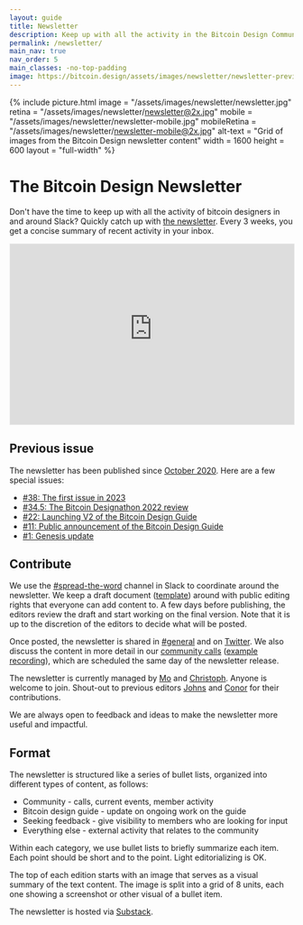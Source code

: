 ```yaml
---
layout: guide
title: Newsletter
description: Keep up with all the activity in the Bitcoin Design Community.
permalink: /newsletter/
main_nav: true
nav_order: 5
main_classes: -no-top-padding
image: https://bitcoin.design/assets/images/newsletter/newsletter-preview.jpg
---
```


{% include picture.html
   image = "/assets/images/newsletter/newsletter.jpg"
   retina = "/assets/images/newsletter/newsletter@2x.jpg"
   mobile = "/assets/images/newsletter/newsletter-mobile.jpg"
   mobileRetina = "/assets/images/newsletter/newsletter-mobile@2x.jpg"
   alt-text = "Grid of images from the Bitcoin Design newsletter content"
   width = 1600
   height = 600
   layout = "full-width"
%}

# The Bitcoin Design Newsletter

Don't have the time to keep up with all the activity of bitcoin designers in and around Slack? Quickly catch up with [the newsletter](https://bitcoindesign.substack.com). Every 3 weeks, you get a concise summary of recent activity in your inbox.

<iframe src="https://bitcoindesign.substack.com/embed" width="480" height="320" style="border:1px solid #EEE; background:white; width: 100%;" frameborder="0" scrolling="no"></iframe>

## Previous issue
The newsletter has been published since [October 2020](https://bitcoindesign.substack.com/p/genesis-update-0). Here are a few special issues:
- [#38: The first issue in 2023](https://bitcoindesign.substack.com/p/bitcoin-design-newsletter-38)
- [#34.5: The Bitcoin Designathon 2022 review](https://bitcoindesign.substack.com/p/the-bitcoin-designathon-2022)
- [#22: Launching V2 of the Bitcoin Design Guide](https://bitcoindesign.substack.com/p/bitcoin-design-update-22)
- [#11: Public announcement of the Bitcoin Design Guide](https://bitcoindesign.substack.com/p/bitcoin-design-update-11)
- [#1: Genesis update](https://bitcoindesign.substack.com/p/genesis-update-0)

## Contribute

We use the [#spread-the-word](https://bitcoindesign.slack.com/archives/C01PRLDBCBA) channel in Slack to coordinate around the newsletter. We keep a draft document ([template](https://docs.google.com/document/d/1P8PRgcHgLiriieGZr33P1YLbIBigXBg9rXj42B1TXnQ/edit?usp=sharing)) around with public editing rights that everyone can add content to. A few days before publishing, the editors review the draft and start working on the final version. Note that it is up to the discretion of the editors to decide what will be posted.

Once posted, the newsletter is shared in [#general](https://bitcoindesign.slack.com/archives/C014J9ZKXB4) and on [Twitter](https://twitter.com/bitcoin_design). We also discuss the content in more detail in our [community calls](https://github.com/BitcoinDesign/Meta/issues?q=is%3Aissue+is%3Aopen+%22community+call%22) ([example recording](https://www.youtube.com/watch?v=BPYQKgrjoj0)), which are scheduled the same day of the newsletter release.

The newsletter is currently managed by [Mo](https://twitter.com/MogashniNaidoo) and [Christoph](https://twitter.com/GBKS). Anyone is welcome to join. Shout-out to previous editors [Johns](https://twitter.com/johnsBeharry) and [Conor](https://twitter.com/ConorOkus) for their contributions.

We are always open to feedback and ideas to make the newsletter more useful and impactful.

## Format

The newsletter is structured like a series of bullet lists, organized into different types of content, as follows:

- Community - calls, current events, member activity
- Bitcoin design guide - update on ongoing work on the guide
- Seeking feedback - give visibility to members who are looking for input
- Everything else - external activity that relates to the community

Within each category, we use bullet lists to briefly summarize each item. Each point should be short and to the point. Light editorializing is OK.

The top of each edition starts with an image that serves as a visual summary of the text content. The image is split into a grid of 8 units, each one showing a screenshot or other visual of a bullet item.

The newsletter is hosted via [Substack](https://substack.com).
